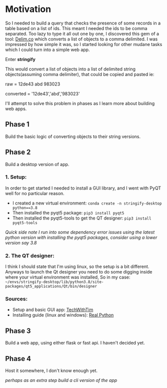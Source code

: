 # Motivation

So I needed to build a query that checks the presence of some records in a table based on a list of ids. This meant I needed the ids to be comma separated. Too lazy to type it all out one by one, I discovered this gem of a tool: [Delim.co](https://delim.co/#) which converts a list of objects to a comma delimited. I was impressed by how simple it was, so I started looking for other mudane tasks which I could turn into a simple web app. 

Enter **stringify**

This would convert a list of objects into a list of delimited string objects(assuming comma delimiter), that could be copied and pasted ie:

raw = 12de43 abd 983023

converted = '12de43','abd','983023'

I'll attempt to solve this problem in phases as I learn more about building web apps.


## Phase 1

Build the basic logic of converting objects to their string versions.

## Phase 2

Build a desktop version of app.

### 1. Setup:

In order to get started I needed to install a GUI library, and I went with PyQT well for no particular reason.

- I created a new virtual environment: `conda create -n stringify-desktop python==3.8`
- Then installed the pyqt5 package: `pip3 install pyqt5`
- Then installed the pyqt5-tools to get the QT designer: `pip3 install pyqt5-tools`

_Quick side note I run into some dependency error issues using the latest python version with installing the pyqt5 packages, consider using a lower version say 3.8_

### 2. The QT designer:

I think I should state that I'm using linux, so the setup is a bit different. Anyways to launch the Qt designer you need to do some digging inside where your virtual environment was installed, 
So in my case: `~/envs/stringify-desktop/lib/python3.8/site-packages/qt5_applications/Qt/bin/designer`



### Sources:

- Setup and basic GUI app: [TechWithTim](https://www.youtube.com/watch?v=Vde5SH8e1OQ&ab_channel=TechWithTim)
- Installing guide (linux and windows): [Real Python](https://realpython.com/qt-designer-python/#:~:text=Installing%20and%20Running%20Qt%20Designer,-There%20are%20several&text=pyqt5%20installs%20PyQt%20and%20a,lib%2Fpython3.)
## Phase 3

Build a web app, using either flask or fast api. I haven't decided yet.

## Phase 4

Host it somewhere, I don't know enough yet.

_perhaps as an extra step build a cli version of the app_